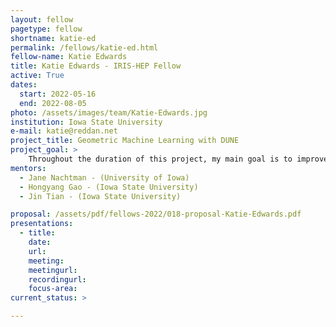 ```yaml
---
layout: fellow
pagetype: fellow
shortname: katie-ed
permalink: /fellows/katie-ed.html
fellow-name: Katie Edwards
title: Katie Edwards - IRIS-HEP Fellow
active: True
dates:
  start: 2022-05-16
  end: 2022-08-05
photo: /assets/images/team/Katie-Edwards.jpg
institution: Iowa State University
e-mail: katie@reddan.net
project_title: Geometric Machine Learning with DUNE
project_goal: >
    Throughout the duration of this project, my main goal is to improve tracking algorithms used in geometric machine learning experiments for the DUNE project. In addition, I will compare the DUNE results found from geometric machine learning and compare them with results using CNN reconstruction.
mentors:
  - Jane Nachtman - (University of Iowa)
  - Hongyang Gao - (Iowa State University)
  - Jin Tian - (Iowa State University)

proposal: /assets/pdf/fellows-2022/018-proposal-Katie-Edwards.pdf
presentations:
  - title:
    date:
    url:
    meeting:
    meetingurl:
    recordingurl:
    focus-area:
current_status: >

---
```

